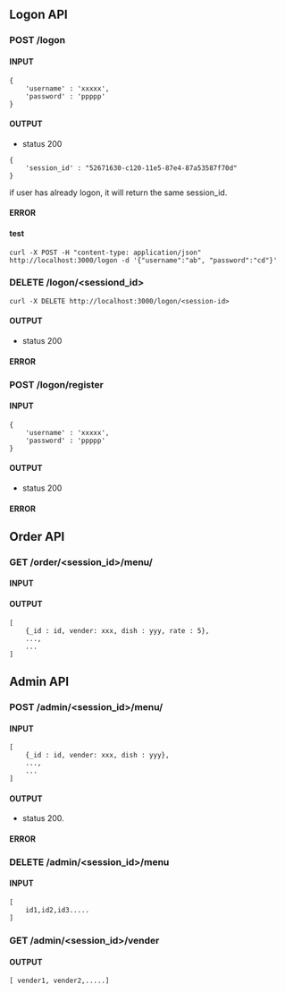 ## Logon API

### POST /logon

#### INPUT

~~~
{
    'username' : 'xxxxx',
    'password' : 'ppppp'
}
~~~

#### OUTPUT

* status 200
~~~
{
    'session_id' : "52671630-c120-11e5-87e4-87a53587f70d"
}
~~~
if user has already logon, it will return the same session_id.

#### ERROR

#### test

~~~
curl -X POST -H "content-type: application/json" http://localhost:3000/logon -d '{"username":"ab", "password":"cd"}'
~~~

### DELETE /logon/<sessiond_id>

~~~
curl -X DELETE http://localhost:3000/logon/<session-id>
~~~

#### OUTPUT

* status 200

#### ERROR

### POST /logon/register
#### INPUT
~~~
{
    'username' : 'xxxxx',
    'password' : 'ppppp'
}
~~~

#### OUTPUT
* status 200

#### ERROR

## Order API

### GET /order/<session_id>/menu/<vender>

#### INPUT

#### OUTPUT

~~~
[
    {_id : id, vender: xxx, dish : yyy, rate : 5},
    ...,
    ...
]
~~~



## Admin API

### POST /admin/<session_id>/menu/<vender>

#### INPUT

~~~
[
    {_id : id, vender: xxx, dish : yyy},
    ...,
    ...
]
~~~

#### OUTPUT

* status 200.

#### ERROR

### DELETE /admin/<session_id>/menu

#### INPUT

~~~
[
    id1,id2,id3.....
]
~~~

### GET /admin/<session_id>/vender

#### OUTPUT

~~~
[ vender1, vender2,.....]
~~~
